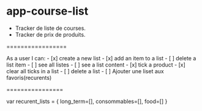 # app-course-list

 * Tracker de liste de courses.
 * Tracker de prix de produits.

=================

As a user I can: 
	- [x] create a new list
	- [x] add an item to a list
	- [ ] delete a list item
	- [ ] see all listes
	- [ ] see a list content
	- [x] tick a product
	- [x] clear all ticks in a list
	- [ ] delete a list
	- [ ] Ajouter une liset aux favoris(recurents)

================

var recurent_lists = {
	long_term=[],
	consommables=[],
	food=[]
}

